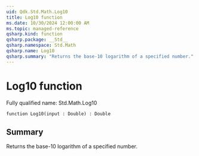 ```yaml
---
uid: Qdk.Std.Math.Log10
title: Log10 function
ms.date: 10/30/2024 12:00:00 AM
ms.topic: managed-reference
qsharp.kind: function
qsharp.package: __Std__
qsharp.namespace: Std.Math
qsharp.name: Log10
qsharp.summary: "Returns the base-10 logarithm of a specified number."
---
```


# Log10 function

Fully qualified name: Std.Math.Log10

```qsharp
function Log10(input : Double) : Double
```

## Summary
Returns the base-10 logarithm of a specified number.
